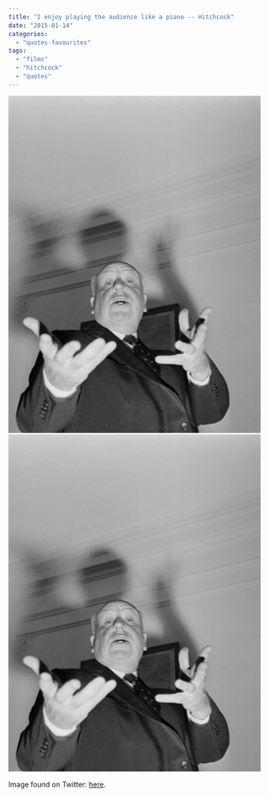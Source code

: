 ```yaml
---
title: "I enjoy playing the audience like a piano -- Hitchcock"
date: "2015-01-14"
categories: 
  - "quotes-favourites"
tags: 
  - "films"
  - "hitchcock"
  - "quotes"
---
```


[![](images/Hitchcock.jpeg)](images/Hitchcock.jpeg)
[![](images/Hitchcock.jpeg)](images/Hitchcock.jpeg)

Image found on Twitter: [here](https://twitter.com/NeoText_Films/status/555234045588938753).
